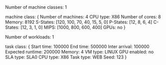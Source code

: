 Number of machine classes: 1

machine class:
{
   Number of machines: 4
   CPU type: X86
   Number of cores: 8
   Memory: 8192
   S-States: [120, 100, 70, 40, 15, 5, 0]
   P-States: [12, 8, 6, 4]
   C-States: [12, 3, 1, 0]
   MIPS: [1000, 800, 600, 400]
   GPUs: no
}

Number of workloads: 1

task class:
{
   Start time: 100000
   End time: 500000
   Inter arrival: 100000
   Expected runtime: 200000
   Memory: 4
   VM type: LINUX
   GPU enabled: no
   SLA type: SLA0
   CPU type: X86
   Task type: WEB
   Seed: 123
}